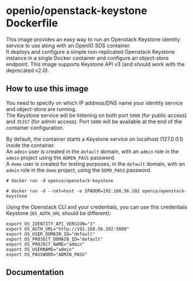 # openio/openstack-keystone Dockerfile

This image provides an easy way to run an Openstack Keystone identity service to use along with an OpenIO SDS container.    
It deploys and configure a simple non-replicated Openstack Keystone instance in a single Docker container and configure an object-store endpoint.
This image supports Keystone API v3 (and should work with the deprecated v2.0).  

## How to use this image

You need to specify on which IP address/DNS name your identity service and object-store are running.  
The Keystone service will be listening on both port `5000` (for public access) and `35357` (for admin access). Port `5000` will be available at the end of the container configuration.  

By default, the container starts a Keystone service on localhost (127.0.0.1) inside the container.  
An `admin` user is created in the `default` domain, with an `admin` role in the `admin` project using the `ADMIN_PASS` password.  
A `demo` user is created for testing purposes, in the `default` domain, with an `admin` role in the `demo` project, using the `DEMO_PASS` password.


```console
# docker run -d openio/openstack-keystone
```

```console
# docker run -d --net=host -e IPADDR=192.168.56.102 openio/openstack-keystone
```

Using the Openstack CLI and your credentials, you can use this credentials Keystone (`OS_AUTH_URL` should be different):  
```console
export OS_IDENTITY_API_VERSION="3"
export OS_AUTH_URL="http://192.168.56.102:5000"
export OS_USER_DOMAIN_ID="default"
export OS_PROJECT_DOMAIN_ID="default"
export OS_PROJECT_NAME="admin"
export OS_USERNAME="admin"
export OS_PASSWORD="ADMIN_PASS"
```

## Documentation
